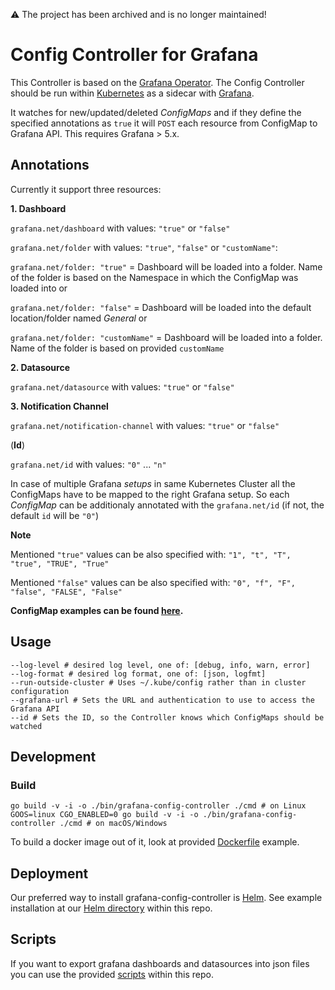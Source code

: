 :warning: The project has been archived and is no longer maintained!

# Config Controller for Grafana

This Controller is based on the [Grafana Operator](https://github.com/tsloughter/grafana-operator). 
The Config Controller should be run within [Kubernetes](https://github.com/kubernetes/kubernetes) as a sidecar with [Grafana](https://github.com/grafana/grafana).

It watches for new/updated/deleted *ConfigMaps* and if they define the specified annotations as `true` it will `POST` each resource from ConfigMap to Grafana API. This requires Grafana > 5.x.

## Annotations

Currently it support three resources:


**1. Dashboard**

`grafana.net/dashboard` with values: `"true"` or `"false"`

`grafana.net/folder` with values: `"true"`, `"false"` or `"customName"`:

`grafana.net/folder: "true"` = Dashboard will be loaded into a folder. Name of the folder is based on the Namespace in which the ConfigMap was loaded into or

`grafana.net/folder: "false"` = Dashboard will be loaded into the default location/folder named *General* or

`grafana.net/folder: "customName"` = Dashboard will be loaded into a folder. Name of the folder is based on provided `customName`


**2. Datasource**

`grafana.net/datasource` with values: `"true"` or `"false"`

**3. Notification Channel**

`grafana.net/notification-channel` with values: `"true"` or `"false"`

(**Id**)

`grafana.net/id` with values: `"0"` ... `"n"`

In case of multiple Grafana *setups* in same Kubernetes Cluster all the ConfigMaps have to be mapped to the right Grafana setup.
So each *ConfigMap* can be additionaly annotated with the `grafana.net/id` (if not, the default `id` will be `"0"`)

**Note**

Mentioned `"true"` values can be also specified with: `"1", "t", "T", "true", "TRUE", "True"`

Mentioned `"false"` values can be also specified with: `"0", "f", "F", "false", "FALSE", "False"`

**ConfigMap examples can be found [here](configmap-examples).**

## Usage
```
--log-level # desired log level, one of: [debug, info, warn, error]
--log-format # desired log format, one of: [json, logfmt]
--run-outside-cluster # Uses ~/.kube/config rather than in cluster configuration
--grafana-url # Sets the URL and authentication to use to access the Grafana API
--id # Sets the ID, so the Controller knows which ConfigMaps should be watched
```

## Development
### Build
```
go build -v -i -o ./bin/grafana-config-controller ./cmd # on Linux
GOOS=linux CGO_ENABLED=0 go build -v -i -o ./bin/grafana-config-controller ./cmd # on macOS/Windows
```
To build a docker image out of it, look at provided [Dockerfile](Dockerfile) example.

## Deployment
Our preferred way to install grafana-config-controller is [Helm](https://helm.sh/). See example installation at our [Helm directory](helm) within this repo.

## Scripts
If you want to export grafana dashboards and datasources into json files you can use the provided [scripts](scripts) within this repo.

